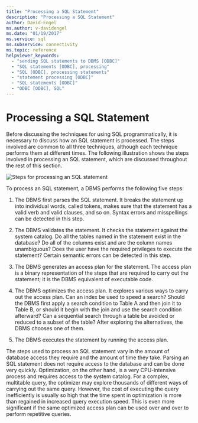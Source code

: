 ```yaml
---
title: "Processing a SQL Statement"
description: "Processing a SQL Statement"
author: David-Engel
ms.author: v-davidengel
ms.date: "01/19/2017"
ms.service: sql
ms.subservice: connectivity
ms.topic: reference
helpviewer_keywords:
  - "sending SQL statements to DBMS [ODBC]"
  - "SQL statements [ODBC], processing"
  - "SQL [ODBC], processing statements"
  - "statement processing [ODBC]"
  - "SQL statements [ODBC]"
  - "ODBC [ODBC], SQL"
---
```

# Processing a SQL Statement
Before discussing the techniques for using SQL programmatically, it is necessary to discuss how an SQL statement is processed. The steps involved are common to all three techniques, although each technique performs them at different times. The following illustration shows the steps involved in processing an SQL statement, which are discussed throughout the rest of this section.  
  
 ![Steps for processing an SQL statement](../../odbc/reference/media/pr01.gif "pr01")  
  
 To process an SQL statement, a DBMS performs the following five steps:  
  
1.  The DBMS first parses the SQL statement. It breaks the statement up into individual words, called tokens, makes sure that the statement has a valid verb and valid clauses, and so on. Syntax errors and misspellings can be detected in this step.  
  
2.  The DBMS validates the statement. It checks the statement against the system catalog. Do all the tables named in the statement exist in the database? Do all of the columns exist and are the column names unambiguous? Does the user have the required privileges to execute the statement? Certain semantic errors can be detected in this step.  
  
3.  The DBMS generates an access plan for the statement. The access plan is a binary representation of the steps that are required to carry out the statement; it is the DBMS equivalent of executable code.  
  
4.  The DBMS optimizes the access plan. It explores various ways to carry out the access plan. Can an index be used to speed a search? Should the DBMS first apply a search condition to Table A and then join it to Table B, or should it begin with the join and use the search condition afterward? Can a sequential search through a table be avoided or reduced to a subset of the table? After exploring the alternatives, the DBMS chooses one of them.  
  
5.  The DBMS executes the statement by running the access plan.  
  
 The steps used to process an SQL statement vary in the amount of database access they require and the amount of time they take. Parsing an SQL statement does not require access to the database and can be done very quickly. Optimization, on the other hand, is a very CPU-intensive process and requires access to the system catalog. For a complex, multitable query, the optimizer may explore thousands of different ways of carrying out the same query. However, the cost of executing the query inefficiently is usually so high that the time spent in optimization is more than regained in increased query execution speed. This is even more significant if the same optimized access plan can be used over and over to perform repetitive queries.
